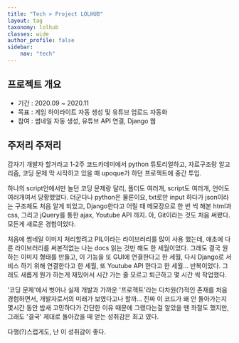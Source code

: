 ```yaml
---
title: "Tech > Project LOLHUB"
layout: tag
taxonomy: lolhub
classes: wide
author_profile: false
sidebar:
    nav: "tech"
---
```

## 프로젝트 개요
- 기간 : 2020.09 ~ 2020.11
- 목표 : 게임 하이라이트 자동 생성 및 유튜브 업로드 자동화
- 참여 : 썸네일 자동 생성, 유튜브 API 연결, Django 웹

## 주저리 주저리

갑자기 개발자 할거라고 1-2주 코드카데미에서 python 튜토리얼하고, 자료구조랑 알고리즘, 코딩 문제 막 시작하고 있을 때 upoque가 하던 프로젝트에 중간 투입.

하나의 script안에서만 놀던 코딩 문제랑 달리, 폴더도 여러개, script도 여러개, 언어도 여러개여서 당황했었다. 더군다나 python은 물론이요, txt로만 input 하다가 json이라는 구조체도 처음 알게 되었고, Django한다고 어릴 때 메모장으로 한 번 씩 해본 html과 css, 그리고 jQuery를 통한 ajax, Youtube API 까지. 아, Git이라는 것도 처음 써봤다. 모든게 새로운 경험이었다.

처음에 썸네일 이미지 처리할려고 PIL이라는 라이브러리를 많이 사용 했는데, 애초에 다른 라이브러리를 써본적없는 나는 docs 읽는 것만 해도 한 세월이었다. 그래도 결국 원하는 이미지 형태를 만들고, 이 기능을 또 GUI에 연결한다고 한 세월, 다시 Django로 서비스 하기 위해 연결한다고 한 세월, 또 Youtube API 한다고 한 세월... 반복이었다. 그래도 새롭게 뭔가 하는게 재밌어서 시간 가는 줄 모르고 퇴근하고 몇 시간 씩 작업했다.

'코딩 문제'에서 벗어나 실제 개발과 가까운 '프로젝트'라는 다차원(?)적인 존재를 처음 경험하면서, 개발자로서의 미래가 보였다고나 할까... 진짜 이 코드가 왜 안 돌아가는지 몇시간 동안 밤새 고민하다가 간단한 이유 때문에 그랬다는걸 알았을 땐 좌절도 했지만, 그래도 '결국' 제대로 돌아갔을 때 얻는 성취감은 최고 였다.

다행(?)스럽게도, 난 이 성취감이 좋다.